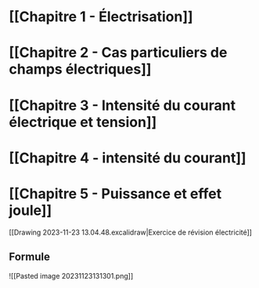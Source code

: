# [[Chapitre 1 - Électrisation]]
# [[Chapitre 2 - Cas particuliers de champs électriques]]

# [[Chapitre 3 - Intensité du courant électrique et tension]]
# [[Chapitre 4 - intensité du courant]]

# [[Chapitre 5 - Puissance et effet joule]]

[[Drawing 2023-11-23 13.04.48.excalidraw|Exercice de révision électricité]]

## Formule

![[Pasted image 20231123131301.png]]